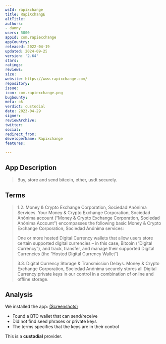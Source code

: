 ```yaml
---
wsId: rapixchange
title: RapiXchangE
altTitle: 
authors:
- danny
users: 5000
appId: com.rapiexchange
appCountry: 
released: 2022-04-19
updated: 2024-09-25
version: '2.64'
stars: 
ratings: 
reviews: 
size: 
website: https://www.rapixchange.com/
repository: 
issue: 
icon: com.rapiexchange.png
bugbounty: 
meta: ok
verdict: custodial
date: 2023-04-29
signer: 
reviewArchive: 
twitter: 
social: 
redirect_from: 
developerName: Rapixchange
features: 

---
```


## App Description 

> Buy, store and send bitcoin, ether, usdt securely.

## Terms 

> 1.2. Money & Crypto Exchange Corporation, Sociedad Anónima Services. Your Money & Crypto Exchange Corporation, Sociedad Anónima account (“Money & Crypto Exchange Corporation, Sociedad Anónima Account”) encompasses the following basic Money & Crypto Exchange Corporation, Sociedad Anónima services:
>
> One or more hosted Digital Currency wallets that allow users store certain supported digital currencies – in this case, Bitcoin (“Digital Currency”), and track, transfer, and manage their supported Digital Currencies (the “Hosted Digital Currency Wallet”)
>
> 3.3. Digital Currency Storage & Transmission Delays. Money & Crypto Exchange Corporation, Sociedad Anónima securely stores all Digital Currency private keys in our control in a combination of online and offline storage.

## Analysis 

We installed the app: [(Screenshots)](https://twitter.com/BitcoinWalletz/status/1652247796567908352) 

- Found a BTC wallet that can send/receive 
- Did not find seed phrases or private keys 
- The terms specifies that the keys are in their control 

This is a **custodial** provider.